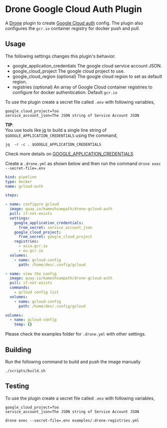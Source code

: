 # Drone Google Cloud Auth Plugin

A [Drone](https://drone.io) plugin to create [Google Cloud auth](https://cloud.google.com/sdk/gcloud/reference/auth/) config. The plugin also configures the `gcr.io` container registry for docker push and pull.

## Usage

The following settings changes this plugin's behavior.

* google_application_credentials The google cloud service account JSON.
* google_cloud_project The google cloud project to use.
* google_cloud_region (optional) The google cloud region to set as default region.
* registries (optional) An array of Google Cloud container registries to configure for docker authentication. Default `gcr.io`

To use the plugin create a secret file called `.env` with following variables,

```text
google_cloud_project=foo
service_account_json=The JSON string of Service Account JSON
```

__TIP__:  
  You use tools like [jq](https://stedolan.github.io/jq/) to build a single line string of `$GOOGLE_APPLICATION_CREDENTIALS` using the command,

  ```shell
  jq  -r -c . $GOOGLE_APPLICATION_CREDENTIALS
  ````

  Check more details on [GOOGLE_APPLICATION_CREDENTIALS](https://cloud.google.com/docs/authentication/getting-started#setting_the_environment_variable)

Create a `.drone.yml` as shown below and then run the command `drone exec --secret-file=.env`

```yaml
kind: pipeline
type: docker
name: gcloud-auth

steps:

- name: configure gcloud
  image: quay.io/kameshsampath/drone-gcloud-auth
  pull: if-not-exists
  settings:
    google_application_credentials:
      from_secret: service_account_json
    google_cloud_project:
      from_secret: google_cloud_project
    registries:
      - asia.gcr.io
      - eu.gcr.io
  volumes:
    - name: gcloud-config
      path: /home/dev/.config/gcloud

- name: view the config
  image: quay.io/kameshsampath/drone-gcloud-auth
  pull: if-not-exists
  commands:
    - gcloud config list
  volumes:
    - name: gcloud-config
      path: /home/dev/.config/gcloud

volumes:
  - name: gcloud-config
    temp: {}
```

Please check the examples folder for `.drone.yml` with other settings.

## Building

Run the following command to build and push the image manually

```text
./scripts/build.sh
```

## Testing

To use the plugin create a secret file called `.env` with following variables,

```text
google_cloud_project=foo
service_account_json=The JSON string of Service Account JSON
```

```shell
drone exec --secret-file=.env examples/.drone-registries.yml
```

